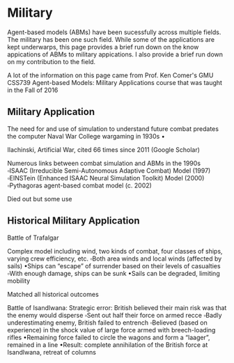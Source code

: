 # Military

Agent-based models (ABMs) have been sucessfully across multiple fields. The military has been one such field. While some of the applications are kept underwarps, this page provides a brief run down on the know appications of ABMs to military appications. I also provide a brief run down on my contribution to the field. 

A lot of the information on this page came from Prof. Ken Comer's GMU CSS739 Agent-based Models: Military Applications course that was taught in the Fall of 2016

## Military Application

The need for and use of simulation to understand future combat predates the computer 
  Naval War College wargaming in 1930s •
  
Ilachinski, Artificial War, cited 66 times since 2011 (Google Scholar) 
  
 Numerous links between combat simulation and ABMs in the 1990s  
  ▫ISAAC (Irreducible Semi-Autonomous Adaptive Combat) Model (1997) 
  ▫EINSTein (Enhanced ISAAC Neural Simulation Toolkit) Model (2000) 
   ▫Pythagoras agent-based combat model (c. 2002)
   
Died out but some use

## Historical Military Application


Battle of Trafalgar

Complex model including wind, two kinds of combat, four classes of ships, varying crew efficiency, etc. ▫Both area winds and local winds (affected by sails) •Ships can “escape” of surrender based on their levels of casualties ▫With enough damage, ships can be sunk •Sails can be degraded, limiting mobility 

Matched all historical outcomes 

Battle of Isandlwana:
Strategic error: British believed their main risk was that the enemy would disperse ▫Sent out half their force on armed recce  ▫Badly underestimating enemy, British failed to entrench ▫Believed (based on experience) in the shock value of large force armed with breech-loading rifles •Remaining force failed to circle the wagons and form a “laager”, remained in a line •Result: complete annihilation of the British force at Isandlwana, retreat of columns
